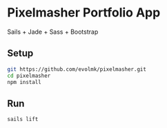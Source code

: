 # Pixelmasher Portfolio App

Sails + Jade + Sass + Bootstrap

## Setup

```bash
git https://github.com/evolmk/pixelmasher.git
cd pixelmasher
npm install
```

## Run

```bash
sails lift
```
